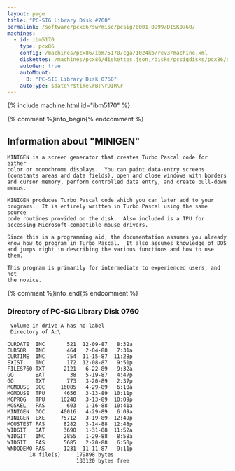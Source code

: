 ```yaml
---
layout: page
title: "PC-SIG Library Disk #760"
permalink: /software/pcx86/sw/misc/pcsig/0001-0999/DISK0760/
machines:
  - id: ibm5170
    type: pcx86
    config: /machines/pcx86/ibm/5170/cga/1024kb/rev3/machine.xml
    diskettes: /machines/pcx86/diskettes.json,/disks/pcsigdisks/pcx86/diskettes.json
    autoGen: true
    autoMount:
      B: "PC-SIG Library Disk 0760"
    autoType: $date\r$time\rB:\rDIR\r
---
```


{% include machine.html id="ibm5170" %}

{% comment %}info_begin{% endcomment %}

## Information about "MINIGEN"

    MINIGEN is a screen generator that creates Turbo Pascal code for either
    color or monochrome displays.  You can paint data-entry screens
    (constants areas and data fields), open and close windows with borders
    and cursor memory, perform controlled data entry, and create pull-down
    menus.
    
    MINIGEN produces Turbo Pascal code which you can later add to your
    programs.  It is entirely written in Turbo Pascal using the same source
    code routines provided on the disk.  Also included is a TPU for
    accessing Microsoft-compatible mouse drivers.
    
    Since this is a programming aid, the documentation assumes you already
    know how to program in Turbo Pascal.  It also assumes knowledge of DOS
    and jumps right in describing the various functions and how to use them.
    
    This program is primarily for intermediate to experienced users, and not
    the novice.
{% comment %}info_end{% endcomment %}


### Directory of PC-SIG Library Disk 0760

     Volume in drive A has no label
     Directory of A:\

    CURDATE  INC       521  12-09-87   8:32a
    CURSOR   INC       464   2-04-88   7:31a
    CURTIME  INC       754  11-15-87  11:28p
    EXIST    INC       172  12-08-87   9:51p
    FILES760 TXT      2121   6-22-89   9:32a
    GO       BAT        38   5-19-87   4:47p
    GO       TXT       773   3-20-89   2:37p
    MGMOUSE  DOC     16085   4-29-89   6:10a
    MGMOUSE  TPU      4656   3-13-89  10:11p
    MGPROG   TPU     16240   3-13-89  10:09p
    MGSKEL   PAS       603   1-16-88  10:41a
    MINIGEN  DOC     40016   4-29-89   6:09a
    MINIGEN  EXE     75712   3-19-89  12:49p
    MOUSTEST PAS      8282   3-14-88  12:48p
    WIDGIT   DAT      3690   1-31-88  11:52a
    WIDGIT   INC      2855   1-29-88   8:58a
    WIDGIT   PAS      5685   2-20-88   6:50p
    WNDODEMO PAS      1231  11-11-87   9:11p
           18 file(s)     179898 bytes
                          133120 bytes free
